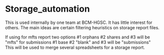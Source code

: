 # Storage_automation

This is used internally by one team at BCM-HGSC. It has little interest for
others. The main ideas are certain filtering heuristics on storage report
files.

If using for mfts report two options #1 orphans #2 shares and #3 will be "mfts"
for submissions #1 base #2 "blank" and #3 will be "submissions"
This will be used to merge several spreadsheets for a storage report.
